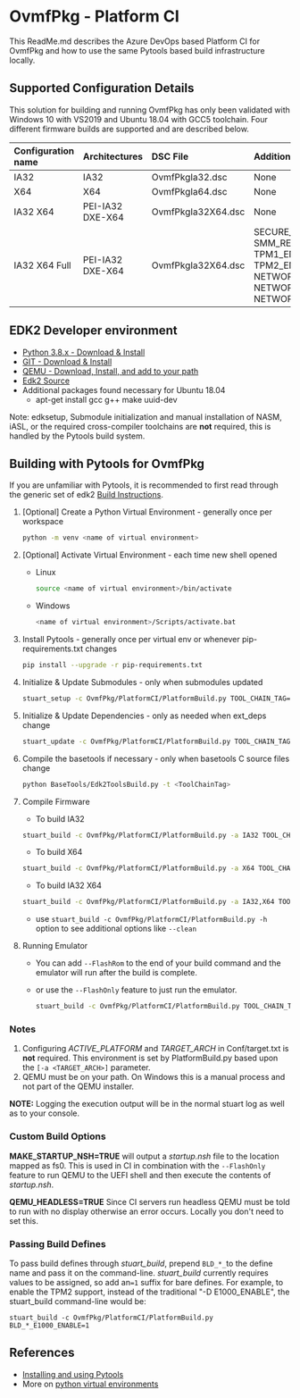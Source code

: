 # OvmfPkg - Platform CI

This ReadMe.md describes the Azure DevOps based Platform CI for OvmfPkg and how
to use the same Pytools based build infrastructure locally.

## Supported Configuration Details

This solution for building and running OvmfPkg has only been validated with Windows 10
with VS2019 and Ubuntu 18.04 with GCC5 toolchain. Four different firmware builds are
supported and are described below.

| Configuration name      | Architectures      | DSC File            |Additional Flags |
| :----                   | :-----             | :----               | :----           |
| IA32                    | IA32               | OvmfPkgIa32.dsc     | None            |
| X64                     | X64                | OvmfPkgIa64.dsc     | None            |
| IA32 X64                | PEI-IA32 DXE-X64   | OvmfPkgIa32X64.dsc  | None            |
| IA32 X64 Full           | PEI-IA32 DXE-X64   | OvmfPkgIa32X64.dsc  | SECURE_BOOT_ENABLE=1 SMM_REQUIRE=1 TPM1_ENABLE=1 TPM2_ENABLE=1 NETWORK_TLS_ENABLE=1 NETWORK_IP6_ENABLE=1 NETWORK_HTTP_BOOT_ENABLE=1 |

## EDK2 Developer environment

- [Python 3.8.x - Download & Install](https://www.python.org/downloads/)
- [GIT - Download & Install](https://git-scm.com/download/)
- [QEMU - Download, Install, and add to your path](https://www.qemu.org/download/)
- [Edk2 Source](https://github.com/tianocore/edk2)
- Additional packages found necessary for Ubuntu 18.04
  - apt-get install gcc g++ make uuid-dev

Note: edksetup, Submodule initialization and manual installation of NASM, iASL, or
the required cross-compiler toolchains are **not** required, this is handled by the
Pytools build system.

## Building with Pytools for OvmfPkg

If you are unfamiliar with Pytools, it is recommended to first read through
the generic set of edk2 [Build Instructions](https://github.com/tianocore/tianocore.github.io/wiki/Build-Instructions).

1. [Optional] Create a Python Virtual Environment - generally once per workspace

    ``` bash
    python -m venv <name of virtual environment>
    ```

2. [Optional] Activate Virtual Environment - each time new shell opened
    - Linux

      ```bash
      source <name of virtual environment>/bin/activate
      ```

    - Windows

      ``` bash
      <name of virtual environment>/Scripts/activate.bat
      ```

3. Install Pytools - generally once per virtual env or whenever pip-requirements.txt changes

    ``` bash
    pip install --upgrade -r pip-requirements.txt
    ```

4. Initialize & Update Submodules - only when submodules updated

    ``` bash
    stuart_setup -c OvmfPkg/PlatformCI/PlatformBuild.py TOOL_CHAIN_TAG=<TOOL_CHAIN_TAG> -a <TARGET_ARCH>
    ```

5. Initialize & Update Dependencies - only as needed when ext_deps change

    ``` bash
    stuart_update -c OvmfPkg/PlatformCI/PlatformBuild.py TOOL_CHAIN_TAG=<TOOL_CHAIN_TAG> -a <TARGET_ARCH>
    ```

6. Compile the basetools if necessary - only when basetools C source files change

    ``` bash
    python BaseTools/Edk2ToolsBuild.py -t <ToolChainTag>
    ```

7. Compile Firmware
    - To build IA32

    ``` bash
    stuart_build -c OvmfPkg/PlatformCI/PlatformBuild.py -a IA32 TOOL_CHAIN_TAG=<TOOL_CHAIN_TAG>
    ```

    - To build X64

    ``` bash
    stuart_build -c OvmfPkg/PlatformCI/PlatformBuild.py -a X64 TOOL_CHAIN_TAG=<TOOL_CHAIN_TAG>
    ```

    - To build IA32 X64

    ``` bash
    stuart_build -c OvmfPkg/PlatformCI/PlatformBuild.py -a IA32,X64 TOOL_CHAIN_TAG=<TOOL_CHAIN_TAG>
    ```

    - use `stuart_build -c OvmfPkg/PlatformCI/PlatformBuild.py -h` option to see additional
    options like `--clean`

8. Running Emulator
    - You can add `--FlashRom` to the end of your build command and the emulator will run after the
    build is complete.
    - or use the `--FlashOnly` feature to just run the emulator.

      ``` bash
      stuart_build -c OvmfPkg/PlatformCI/PlatformBuild.py TOOL_CHAIN_TAG=<TOOL_CHAIN_TAG> -a <TARGET_ARCH> --FlashOnly
      ```

### Notes

1. Configuring *ACTIVE_PLATFORM* and *TARGET_ARCH* in Conf/target.txt is **not** required. This
   environment is set by PlatformBuild.py based upon the `[-a <TARGET_ARCH>]` parameter.
2. QEMU must be on your path.  On Windows this is a manual process and not part of the QEMU installer.

**NOTE:** Logging the execution output will be in the normal stuart log as well as to your console.

### Custom Build Options

**MAKE_STARTUP_NSH=TRUE** will output a *startup.nsh* file to the location mapped as fs0. This is
used in CI in combination with the `--FlashOnly` feature to run QEMU to the UEFI shell and then execute
the contents of *startup.nsh*.

**QEMU_HEADLESS=TRUE** Since CI servers run headless QEMU must be told to run with no display otherwise
an error occurs. Locally you don't need to set this.

### Passing Build Defines

To pass build defines through _stuart_build_, prepend `BLD_*_`to the define name and pass it on the
command-line. _stuart_build_ currently requires values to be assigned, so add an`=1` suffix for bare defines.
For example, to enable the TPM2 support, instead of the traditional "-D E1000_ENABLE", the stuart_build
command-line would be:

`stuart_build -c OvmfPkg/PlatformCI/PlatformBuild.py BLD_*_E1000_ENABLE=1`

## References

- [Installing and using Pytools](https://github.com/tianocore/edk2-pytool-extensions/blob/master/docs/using.md#installing)
- More on [python virtual environments](https://docs.python.org/3/library/venv.html)
